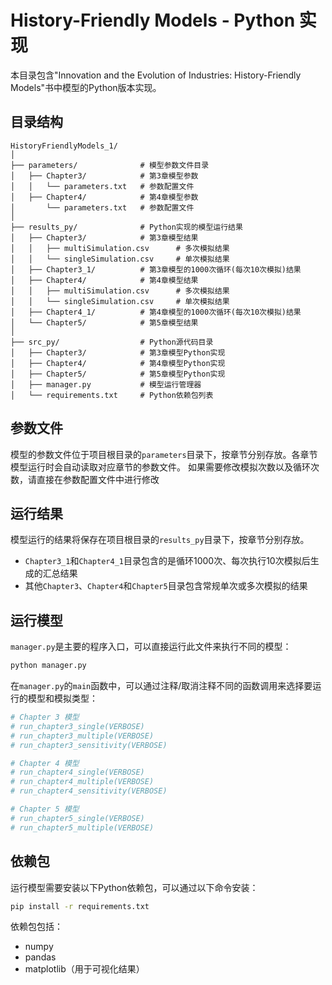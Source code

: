 # History-Friendly Models - Python 实现

本目录包含"Innovation and the Evolution of Industries: History-Friendly Models"书中模型的Python版本实现。

## 目录结构

```
HistoryFriendlyModels_1/
│
├── parameters/              # 模型参数文件目录
│   ├── Chapter3/            # 第3章模型参数
│   │   └── parameters.txt   # 参数配置文件
│   ├── Chapter4/            # 第4章模型参数
│       └── parameters.txt   # 参数配置文件
│
├── results_py/              # Python实现的模型运行结果
│   ├── Chapter3/            # 第3章模型结果
│   │   ├── multiSimulation.csv      # 多次模拟结果
│   │   └── singleSimulation.csv     # 单次模拟结果
│   ├── Chapter3_1/          # 第3章模型的1000次循环(每次10次模拟)结果
│   ├── Chapter4/            # 第4章模型结果
│   │   ├── multiSimulation.csv      # 多次模拟结果
│   │   └── singleSimulation.csv     # 单次模拟结果
│   ├── Chapter4_1/          # 第4章模型的1000次循环(每次10次模拟)结果
│   └── Chapter5/            # 第5章模型结果
│
├── src_py/                  # Python源代码目录
│   ├── Chapter3/            # 第3章模型Python实现
│   ├── Chapter4/            # 第4章模型Python实现
│   ├── Chapter5/            # 第5章模型Python实现
│   ├── manager.py           # 模型运行管理器
│   └── requirements.txt     # Python依赖包列表
```

## 参数文件

模型的参数文件位于项目根目录的`parameters`目录下，按章节分别存放。各章节模型运行时会自动读取对应章节的参数文件。
如果需要修改模拟次数以及循环次数，请直接在参数配置文件中进行修改

## 运行结果

模型运行的结果将保存在项目根目录的`results_py`目录下，按章节分别存放。

- `Chapter3_1`和`Chapter4_1`目录包含的是循环1000次、每次执行10次模拟后生成的汇总结果
- 其他`Chapter3`、`Chapter4`和`Chapter5`目录包含常规单次或多次模拟的结果

## 运行模型

`manager.py`是主要的程序入口，可以直接运行此文件来执行不同的模型：

```bash
python manager.py
```

在`manager.py`的`main`函数中，可以通过注释/取消注释不同的函数调用来选择要运行的模型和模拟类型：

```python
# Chapter 3 模型
# run_chapter3_single(VERBOSE)
# run_chapter3_multiple(VERBOSE)
# run_chapter3_sensitivity(VERBOSE)

# Chapter 4 模型
# run_chapter4_single(VERBOSE)
# run_chapter4_multiple(VERBOSE)
# run_chapter4_sensitivity(VERBOSE)

# Chapter 5 模型
# run_chapter5_single(VERBOSE)
# run_chapter5_multiple(VERBOSE)
```

## 依赖包

运行模型需要安装以下Python依赖包，可以通过以下命令安装：

```bash
pip install -r requirements.txt
```

依赖包包括：
- numpy
- pandas 
- matplotlib（用于可视化结果）
